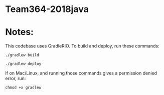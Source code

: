 # Team364-2018java

# Notes:
This codebase uses GradleRIO. To build and deploy, run these commands:

`./gradlew build`

`./gradlew deploy`

If on Mac/Linux, and running those commands gives a permission denied error, run:

`chmod +x gradlew`

